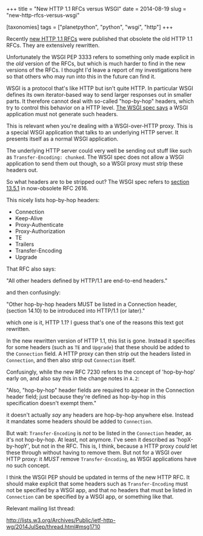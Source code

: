 +++
title = "New HTTP 1.1 RFCs versus WSGI"
date = 2014-08-19
slug = "new-http-rfcs-versus-wsgi"

[taxonomies]
tags = ["planetpython", "python", "wsgi", "http"]
+++

Recently [new HTTP 1.1
RFCs](https://www.mnot.net/blog/2014/06/07/rfc2616_is_dead) were
published that obsolete the old HTTP 1.1 RFCs. They are extensively
rewritten.

Unfortunately the WSGI PEP 3333 refers to something only made explicit
in the *old* version of the RFCs, but which is much harder to find in
the new versions of the RFCs. I thought I'd leave a report of my
investigations here so that others who may run into this in the future
can find it.

WSGI is a protocol that's like HTTP but isn't quite HTTP. In particular
WSGI defines its own iterator-based way to send larger responses out in
smaller parts. It therefore cannot deal with so-called "hop-by-hop"
headers, which try to control this behavior on a HTTP level. [The WSGI
spec
says](http://legacy.python.org/dev/peps/pep-3333/#other-http-features) a
WSGI application must not generate such headers.

This is relevant when you're dealing with a WSGI-over-HTTP proxy. This
is a special WSGI application that talks to an underlying HTTP server.
It presents itself as a normal WSGI application.

The underlying HTTP server could very well be sending out stuff like
such as `Transfer-Encoding: chunked`. The WSGI spec does not allow a
WSGI application to send them out though, so a WSGI proxy must strip
these headers out.

So what headers are to be stripped out? The WSGI spec refers to [section
13.5.1](http://www.w3.org/Protocols/rfc2616/rfc2616-sec13.html#sec13.5.1)
in now-obsolete RFC 2616.

This nicely lists hop-by-hop headers:

- Connection
- Keep-Alive
- Proxy-Authenticate
- Proxy-Authorization
- TE
- Trailers
- Transfer-Encoding
- Upgrade

That RFC also says:

"All other headers defined by HTTP/1.1 are end-to-end headers."

and then confusingly:

"Other hop-by-hop headers MUST be listed in a Connection header,
(section 14.10) to be introduced into HTTP/1.1 (or later)."

which one is it, HTTP 1.1? I guess that's one of the reasons this text
got rewritten.

In the new rewritten version of HTTP 1.1, this list is gone. Instead it
specifies for some headers (such as `TE` and `Upgrade`) that these
should be added to the `Connection` field. A HTTP proxy can then strip
out the headers listed in `Connection`, and then also strip out
`Connection` itself.

Confusingly, while the new RFC 7230 refers to the concept of
'hop-by-hop' early on, and also say this in the change notes in `A.2`:

"Also, "hop-by-hop" header fields are required to appear in the
Connection header field; just because they're defined as hop-by-hop in
this specification doesn't exempt them."

it doesn't actually *say* any headers are hop-by-hop anywhere else.
Instead it mandates some headers should be added to `Connection`.

But wait: `Transfer-Encoding` is *not* to be listed in the `Connection`
header, as it's not hop-by-hop. At least, not anymore. I've seen it
described as 'hopX-by-hopY', but not in the RFC. This is, I think,
because a HTTP proxy *could* let these through without having to remove
them. But not for a WSGI over HTTP proxy: it *MUST* remove
`Transfer-Encoding`, as WSGI applications have no such concept.

I think the WSGI PEP should be updated in terms of the new HTTP RFC. It
should make explicit that some headers such as `Transfer-Encoding` must
not be specified by a WSGI app, and that no headers that must be listed
in `Connection` can be specified by a WSGI app, or something like that.

Relevant mailing list thread:

<http://lists.w3.org/Archives/Public/ietf-http-wg/2014JulSep/thread.html#msg1710>
